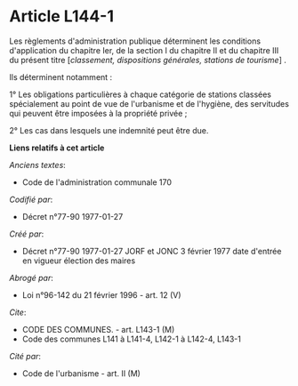 # Article L144-1

Les règlements d'administration publique déterminent les conditions d'application du chapitre Ier, de la section I du
chapitre II et du chapitre III du présent titre [*classement, dispositions générales, stations de tourisme*] . 

Ils déterminent notamment :

1° Les obligations particulières à chaque catégorie de stations classées spécialement au point de vue de l'urbanisme et de
l'hygiène, des servitudes qui peuvent être imposées à la propriété privée ; 

2° Les cas dans lesquels une indemnité peut être due.

**Liens relatifs à cet article**

_Anciens textes_:

  - Code de l'administration communale 170

_Codifié par_:

  - Décret n°77-90 1977-01-27

_Créé par_:

  - Décret n°77-90 1977-01-27 JORF et JONC 3 février 1977 date d'entrée en vigueur élection des maires

_Abrogé par_:

  - Loi n°96-142 du 21 février 1996 - art. 12 (V)

_Cite_:

  - CODE DES COMMUNES. - art. L143-1 (M)
  - Code des communes L141 à L141-4, L142-1 à L142-4, L143-1

_Cité par_:

  - Code de l'urbanisme - art. II (M)
